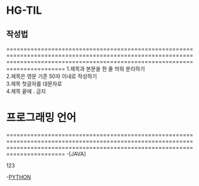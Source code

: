# HG-TIL

## 작성법
===================================================================================================================================================================================
1.제목과 본문을 한 줄 띄워 분리하기   
2.제목은 영문 기준 50자 이내로 작성하기    
3.제목 첫글자를 대문자로   
4.제목 끝에 . 금지   



# 프로그래밍 언어
===================================================================================================================================================================================
-[JAVA]

 123


-[PYTHON]()

